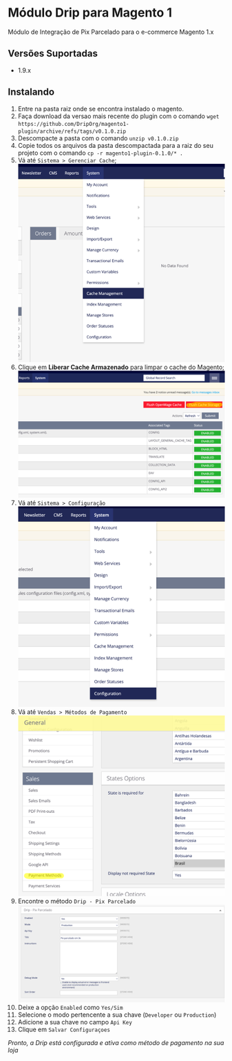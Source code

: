 # Módulo Drip para Magento 1
Módulo de Integração de Pix Parcelado para o e-commerce Magento 1.x


## Versões Suportadas
- 1.9.x


## Instalando
1. Entre na pasta raiz onde se encontra instalado o magento.
2. Faça download da versao mais recente do plugin com o comando `wget https://github.com/DripOrg/magento1-plugin/archive/refs/tags/v0.1.0.zip`
3. Descompacte a pasta com o comando `unzip v0.1.0.zip`
4. Copie todos os arquivos da pasta descompactada para a raiz do seu projeto com o comando `cp -r magento1-plugin-0.1.0/* .`
5. Vá até `Sistema > Gerenciar Cache`;
![img.png](img/cache-management.png)
6. Clique em **Liberar Cache Armazenado** para limpar o cache do Magento;
![img.png](img/flush-cache.png)
7. Vá até `Sistema > Configuração`
![img_1.png](img/system-config.png)
8. Vá até `Vendas > Métodos de Pagamento`
![img_2.png](img/system-payment-method.png)
9. Encontre o método `Drip - Pix Parcelado`
![img.png](img/drip-config.png)
10. Deixe a opção `Enabled` como `Yes/Sim`
11. Selecione o modo pertencente a sua chave (`Developer` ou `Production`)
12. Adicione a sua chave no campo `Api Key`
13. Clique em `Salvar Configuraçoes`

*Pronto, a Drip está configurada e ativa como método de pagamento na sua loja*

